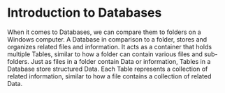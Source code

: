 # Introduction to Databases

When it comes to Databases, we can compare them to folders on a Windows computer.
A Database in comparison to a folder, stores and organizes related files and information.
It acts as a container that holds multiple Tables, similar to how a folder can contain various files and sub-folders.
Just as files in a folder contain Data or information, Tables in a Database store structured Data.
Each Table represents a collection of related information, similar to how a file contains a collection of related Data.
